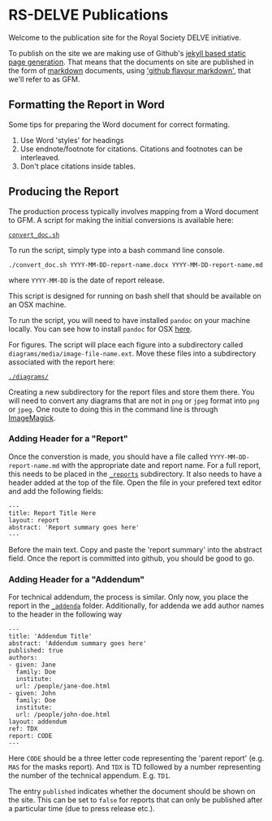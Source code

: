 # RS-DELVE Publications

Welcome to the publication site for the Royal Society DELVE initiative.

To publish on the site we are making use of Github's [jekyll based static page generation](https://docs.github.com/en/github/working-with-github-pages/setting-up-a-github-pages-site-with-jekyll). That means that the documents on site are published in the form of [markdown](https://en.wikipedia.org/wiki/Markdown) documents, using ['github flavour markdown'](https://github.github.com/gfm/), that we'll refer to as GFM.

## Formatting the Report in Word

Some tips for preparing the Word document for correct formating.

1. Use Word 'styles' for headings
2. Use endnote/footnote for citations. Citations and footnotes can be interleaved. 
3. Don't place citations inside tables.

## Producing the Report

The production process typically involves mapping from a Word document to GFM. A script for making the initial conversions is available here:

[`convert_doc.sh`](./convert_doc.sh)

To run the script, simply type into a bash command line console.

```
./convert_doc.sh YYYY-MM-DD-report-name.docx YYYY-MM-DD-report-name.md
```

where `YYYY-MM-DD` is the date of report release.

This script is designed for running on bash shell that should be available on an OSX machine.

To run the script, you will need to have installed `pandoc` on your machine locally. You can see how to install `pandoc` for OSX [here](https://pandoc.org/installing.html).

For figures. The script will place each figure into a subdirectory called `diagrams/media/image-file-name.ext`. Move these files into a subdirectory associated with the report here:

[`./diagrams/`](./diagrams/)

Creating a new subdirectory for the report files and store them there. You will need to convert any diagrams that are not in `png` or `jpeg` format into `png` or `jpeg`. One route to doing this in the command line is through [ImageMagick](https://imagemagick.org/).

### Adding Header for a "Report"

Once the converstion is made, you should have a file called `YYYY-MM-DD-report-name.md` with the appropriate date and report name. For a full report, this needs to be placed in the [`_reports`](./_reports/) subdirectory. It also needs to have a header added at the top of the file. Open the file in your prefered text editor and add the following fields:

```
---
title: Report Title Here
layout: report
abstract: 'Report summary goes here'
---
```

Before the main text. Copy and paste the 'report summary' into the abstract field. Once the report is committed into github, you should be good to go.

### Adding Header for a "Addendum"

For technical addendum, the process is similar. Only now, you place the report in the [`_addenda`](./_addenda) folder. Additionally, for addenda we add author names to the header in the following way

```
---
title: 'Addendum Title'
abstract: 'Addendum summary goes here'
published: true
authors:
- given: Jane
  family: Doe
  institute: 
  url: /people/jane-doe.html
- given: John
  family: Doe
  institute: 
  url: /people/john-doe.html
layout: addendum
ref: TDX
report: CODE
---
```

Here `CODE` should be a three letter code representing the 'parent report' (e.g. `MAS` for the masks report). And `TDX` is TD followed by a number representing the number of the technical appendum. E.g. `TD1`.

The entry `published` indicates whether the document should be shown on the site. This can be set to `false` for reports that can only be published after a particular time (due to press release etc.).



